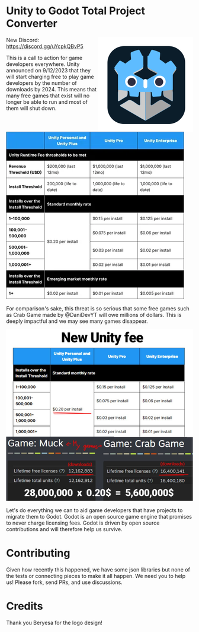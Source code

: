
# Unity to Godot Total Project Converter

<img align="right" width="256" height="256" src="docs/images/UnityToGodot.png">

New Discord:  https://discord.gg/uYcpkQBvP5

This is a call to action for game developers everywhere. Unity announced on 9/12/2023 that they will start charging free to play game developers by the number of downloads by 2024. This means that many free games that exist will no longer be able to run and most of them will shut down. 
 
![Unity Install Fees](./docs/images/NewFeeTable.webp)


For comparison's sake, this threat is so serious that some free games such as Crab Game made by @DaniDevYT will owe millions of dollars. This is deeply impactful and we may see many games disappear.

![Unity Install Fees](./docs/images/crab_game_estimates.jpg)


Let's do everything we can to aid game developers that have projects to migrate them to Godot. Godot is an open source game engine that promises to never charge licensing fees. Godot is driven by open source contributions and will therefore help us survive.


# Contributing

Given how recently this happened, we have some json libraries but none of the tests or connecting pieces to make it all happen. We need you to help us! Please fork, send PRs, and use discussions.


# Credits

Thank you Beryesa for the logo design!
